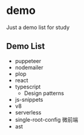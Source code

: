 # demo

Just a demo list for study

## Demo List

- puppeteer
- nodemailer
- plop
- react
- typescript
  - Design patterns
- js-snippets
- v8
- serverless
- single-root-config 微前端
- ast

